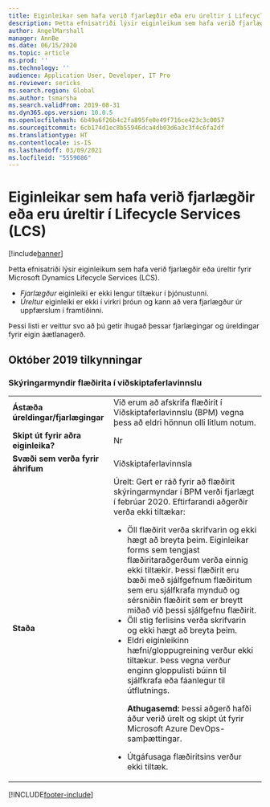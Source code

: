 ```yaml
---
title: Eiginleikar sem hafa verið fjarlægðir eða eru úreltir í Lifecycle Services (LCS)
description: Þetta efnisatriði lýsir eiginleikum sem hafa verið fjarlægðir eða sem verða fjarlægðir úr Microsoft Dynamics Lifecycle Services (LCS).
author: AngelMarshall
manager: AnnBe
ms.date: 06/15/2020
ms.topic: article
ms.prod: ''
ms.technology: ''
audience: Application User, Developer, IT Pro
ms.reviewer: sericks
ms.search.region: Global
ms.author: tsmarsha
ms.search.validFrom: 2019-08-31
ms.dyn365.ops.version: 10.0.5
ms.openlocfilehash: 6b49a6f26b4c2fa895fe0e49f716ce423c3c0057
ms.sourcegitcommit: 6cb174d1ec8b55946dca4db03d6a3c3f4c6fa2df
ms.translationtype: HT
ms.contentlocale: is-IS
ms.lasthandoff: 03/09/2021
ms.locfileid: "5559086"
---
```

# <a name="removed-or-deprecated-features-in-lifecycle-services-lcs"></a>Eiginleikar sem hafa verið fjarlægðir eða eru úreltir í Lifecycle Services (LCS)

[!include[banner](../includes/banner.md)]

Þetta efnisatriði lýsir eiginleikum sem hafa verið fjarlægðir eða úreltir fyrir Microsoft Dynamics Lifecycle Services (LCS).

- *Fjarlægður* eiginleiki er ekki lengur tiltækur í þjónustunni.
- *Úreltur* eiginleiki er ekki í virkri þróun og kann að vera fjarlægður úr uppfærslum í framtíðinni.

Þessi listi er veittur svo að þú getir íhugað þessar fjarlægingar og úreldingar fyrir eigin áætlanagerð.

## <a name="october-2019-announcements"></a>Október 2019 tilkynningar

### <a name="flowchart-diagrams-in-business-process-modeler"></a>Skýringarmyndir flæðirita í viðskiptaferlavinnslu

<table>
<tbody>
<tr>
<td><strong>Ástæða úreldingar/fjarlægingar</strong></td>
<td>Við erum að afskrifa flæðirit í Viðskiptaferlavinnslu (BPM) vegna þess að eldri hönnun olli litlum notum.</td>
</tr>
<tr>
<td><strong>Skipt út fyrir aðra eiginleika?</strong></td>
<td>Nr</td>
</tr>
<tr>
<td><strong>Svæði sem verða fyrir áhrifum</strong></td>
<td>Viðskiptaferlavinnsla</td>
</tr>
<tr>
<td><strong>Staða</strong></td>
<td>Úrelt: Gert er ráð fyrir að flæðirit skýringarmyndar í BPM verði fjarlægt í febrúar 2020. Eftirfarandi aðgerðir verða ekki tiltækar:
<ul>
<li>Öll flæðirit verða skrifvarin og ekki hægt að breyta þeim. Eiginleikar forms sem tengjast flæðiritaraðgerðum verða einnig ekki tiltækir. Þessi flæðirit eru bæði með sjálfgefnum flæðiritum sem eru sjálfkrafa mynduð og sérsniðin flæðirit sem er breytt miðað við þessi sjálfgefnu flæðirit.</li>
<li>Öll stig ferlisins verða skrifvarin og ekki hægt að breyta þeim.</li>     
<li>Eldri eiginleikinn hæfni/gloppugreining verður ekki tiltækur. Þess vegna verður enginn gloppulisti búinn til sjálfkrafa eða fáanlegur til útflutnings.
<p><strong>Athugasemd:</strong> Þessi aðgerð hafði áður verið úrelt og skipt út fyrir Microsoft Azure DevOps-samþættingar.</p>
</li>
<li>Útgáfusaga flæðiritsins verður ekki tiltæk.</li>
</ul>
</td>
</tr>
</tbody>
</table>


[!INCLUDE[footer-include](../../../includes/footer-banner.md)]